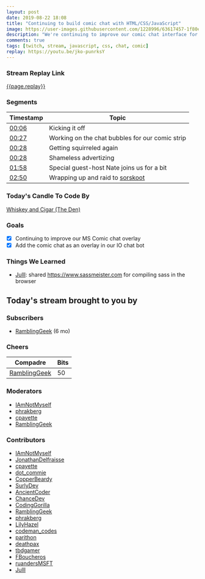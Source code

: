 ```yaml
---
layout: post
date: 2019-08-22 18:08
title: "Continuing to build comic chat with HTML/CSS/JavaScript"
image: https://user-images.githubusercontent.com/1228996/63617457-1f80e380-c5af-11e9-9fd0-6a116912fe60.png
description: "We're continuing to improve our comic chat interface for chat and actually adding it to our bot."
comments: true
tags: [twitch, stream, javascript, css, chat, comic]
replay: https://youtu.be/jko-punrksY
---
```


### Stream Replay Link

[{{page.replay}}]({{page.replay}})

<!--more-->

### Segments

| Timestamp | Topic
| ---       | ---
| [00:06]({{page.replay}}?t=417.51)     | Kicking it off                                                    |
| [00:27]({{page.replay}}?t=1625.404)   | Working on the chat bubbles for our comic strip                   |
| [00:28]({{page.replay}}?t=1684.701)   | Getting squirreled again                                          |
| [00:28]({{page.replay}}?t=1704.913)   | Shameless advertizing                                             |
| [01:58]({{page.replay}}?t=7080)       | Special guest-host Nate joins us for a bit                        |
| [02:50]({{page.replay}}?t=10258.642)  | Wrapping up and raid to [sorskoot](https://twitch.tv/sorskoot)    |

### Today's Candle To Code By

[Whiskey and Cigar (The Den)](https://amzn.to/30ttzO6)

### Goals

- [x] Continuing to improve our MS Comic chat overlay
- [x] Add the comic chat as an overlay in our IO chat bot

### Things We Learned

- [Julll](https://twitch.tv/julll): shared https://www.sassmeister.com for compiling sass in the browser

## Today's stream brought to you by

### Subscribers

- [RamblingGeek](https://twitch.tv/ramblinggeek) (6 mo)

### Cheers

| Compadre            | Bits        |
| ---                 | ---         |
| [RamblingGeek](https://twitch.tv/ramblinggeek) | 50 |

### Moderators

- [IAmNotMyself](https://twitch.tv/iamnotmyself)
- [phrakberg](https://twitch.tv/phrakberg)
- [cpayette](https://twitch.tv/cpayette)
- [RamblingGeek](https://twitch.tv/ramblinggeek)

### Contributors

- [IAmNotMyself](https://twitch.tv/iamnotmyself)
- [JonathanDelfraisse](https://twitch.tv/jonathandelfraisse)
- [cpayette](https://twitch.tv/cpayette)
- [dot_commie](https://twitch.tv/dot_commie)
- [CopperBeardy](https://twitch.tv/copperbeardy)
- [SurlyDev](https://twitch.tv/surlydev)
- [AncientCoder](https://twitch.tv/ancientcoder)
- [ChanceDev](https://twitch.tv/chancedev)
- [CodingGorilla](https://twitch.tv/codinggorilla)
- [RamblingGeek](https://twitch.tv/ramblinggeek)
- [phrakberg](https://twitch.tv/phrakberg)
- [LilyHazel](https://twitch.tv/lilyhazel)
- [codeman_codes](https://twitch.tv/codeman_codes)
- [parithon](https://twitch.tv/parithon)
- [deathpax](https://twitch.tv/deathpax)
- [tbdgamer](https://twitch.tv/tbdgamer)
- [FBoucheros](https://twitch.tv/fboucheros)
- [ruandersMSFT](https://twitch.tv/ruandersmsft)
- [Julll](https://twitch.tv/julll)
